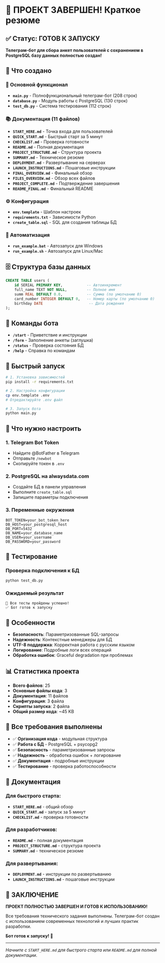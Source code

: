 # 🎉 ПРОЕКТ ЗАВЕРШЕН! Краткое резюме

## ✅ Статус: ГОТОВ К ЗАПУСКУ

**Телеграм-бот для сбора анкет пользователей с сохранением в PostgreSQL базу данных полностью создан!**

## 🚀 Что создано

### 🤖 Основной функционал
- **`main.py`** - Полнофункциональный телеграм-бот (208 строк)
- **`database.py`** - Модуль работы с PostgreSQL (130 строк)
- **`test_db.py`** - Система тестирования (112 строк)

### 📚 Документация (11 файлов)
- **`START_HERE.md`** - Точка входа для пользователей
- **`QUICK_START.md`** - Быстрый старт за 5 минут
- **`CHECKLIST.md`** - Проверка готовности
- **`README.md`** - Полная документация
- **`PROJECT_STRUCTURE.md`** - Структура проекта
- **`SUMMARY.md`** - Техническое резюме
- **`DEPLOYMENT.md`** - Развертывание на серверах
- **`LAUNCH_INSTRUCTIONS.md`** - Пошаговые инструкции
- **`FINAL_OVERVIEW.md`** - Финальный обзор
- **`FILES_OVERVIEW.md`** - Обзор всех файлов
- **`PROJECT_COMPLETE.md`** - Подтверждение завершения
- **`README_FINAL.md`** - Финальный README

### ⚙️ Конфигурация
- **`env.template`** - Шаблон настроек
- **`requirements.txt`** - Зависимости Python
- **`create_table.sql`** - SQL для создания таблицы БД

### 🚀 Автоматизация
- **`run_example.bat`** - Автозапуск для Windows
- **`run_example.sh`** - Автозапуск для Linux/Mac

## 🗄️ Структура базы данных

```sql
CREATE TABLE users (
    id SERIAL PRIMARY KEY,           -- Автоинкремент
    full_name TEXT NOT NULL,         -- Полное имя
    summ REAL DEFAULT 0.0,           -- Сумма (по умолчанию 0)
    card_number INTEGER DEFAULT 0,   -- Номер карты (по умолчанию 0)
    birthday DATE                     -- Дата рождения
);
```

## 📱 Команды бота

- **`/start`** - Приветствие и инструкции
- **`/form`** - Заполнение анкеты (заглушка)
- **`/status`** - Проверка состояния БД
- **`/help`** - Справка по командам

## 🚀 Быстрый запуск

```bash
# 1. Установка зависимостей
pip install -r requirements.txt

# 2. Настройка конфигурации
cp env.template .env
# Отредактируйте .env файл

# 3. Запуск бота
python main.py
```

## 🔧 Что нужно настроить

### 1. Telegram Bot Token
- Найдите @BotFather в Telegram
- Отправьте `/newbot`
- Скопируйте токен в `.env`

### 2. PostgreSQL на alwaysdata.com
- Создайте БД в панели управления
- Выполните `create_table.sql`
- Запишите параметры подключения

### 3. Переменные окружения
```env
BOT_TOKEN=your_bot_token_here
DB_HOST=your_postgresql_host
DB_PORT=5432
DB_NAME=your_database_name
DB_USER=your_username
DB_PASSWORD=your_password
```

## 🧪 Тестирование

### Проверка подключения к БД
```bash
python test_db.py
```

### Ожидаемый результат
```
🎉 Все тесты пройдены успешно!
✅ Бот готов к запуску
```

## 🌟 Особенности

- **Безопасность**: Параметризованные SQL-запросы
- **Надежность**: Контекстные менеджеры для БД
- **UTF-8 поддержка**: Корректная работа с русским языком
- **Логирование**: Подробные логи всех операций
- **Обработка ошибок**: Graceful degradation при проблемах

## 📊 Статистика проекта

- **Всего файлов**: 25
- **Основные файлы кода**: 3
- **Документация**: 11 файлов
- **Конфигурация**: 3 файла
- **Скрипты запуска**: 2 файла
- **Общий размер кода**: ~45 KB

## 🎯 Все требования выполнены

- ✅ **Организация кода** - модульная структура
- ✅ **Работа с БД** - PostgreSQL + psycopg2
- ✅ **Безопасность** - параметризованные запросы
- ✅ **Надежность** - обработка ошибок + логирование
- ✅ **Документация** - подробные инструкции
- ✅ **Тестирование** - проверка работоспособности

## 📖 Документация

### Для быстрого старта:
- **`START_HERE.md`** - общий обзор
- **`QUICK_START.md`** - запуск за 5 минут
- **`CHECKLIST.md`** - проверка готовности

### Для разработчиков:
- **`README.md`** - полная документация
- **`PROJECT_STRUCTURE.md`** - структура проекта
- **`SUMMARY.md`** - техническое резюме

### Для развертывания:
- **`DEPLOYMENT.md`** - инструкции по развертыванию
- **`LAUNCH_INSTRUCTIONS.md`** - пошаговые инструкции

## 🎉 ЗАКЛЮЧЕНИЕ

**ПРОЕКТ ПОЛНОСТЬЮ ЗАВЕРШЕН И ГОТОВ К ИСПОЛЬЗОВАНИЮ!**

Все требования технического задания выполнены. Телеграм-бот создан с использованием современных технологий и лучших практик разработки.

**Бот готов к запуску! 🚀**

---

*Начните с `START_HERE.md` для быстрого старта или `README.md` для полной документации.*
